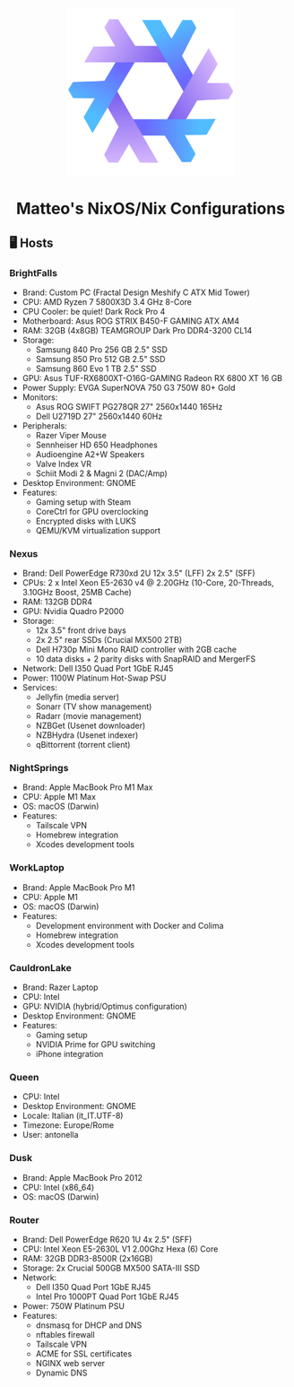 <div align="center"><img src="assets/nixos-logo.png" width="300px"></div>
<h1 align="center">Matteo's NixOS/Nix Configurations</h1>
<div align="center">
</div>

## 🖥️ Hosts

### BrightFalls

- Brand: Custom PC (Fractal Design Meshify C ATX Mid Tower)
- CPU: AMD Ryzen 7 5800X3D 3.4 GHz 8-Core
- CPU Cooler: be quiet! Dark Rock Pro 4
- Motherboard: Asus ROG STRIX B450-F GAMING ATX AM4
- RAM: 32GB (4x8GB) TEAMGROUP Dark Pro DDR4-3200 CL14
- Storage:
  - Samsung 840 Pro 256 GB 2.5" SSD
  - Samsung 850 Pro 512 GB 2.5" SSD
  - Samsung 860 Evo 1 TB 2.5" SSD
- GPU: Asus TUF-RX6800XT-O16G-GAMING Radeon RX 6800 XT 16 GB
- Power Supply: EVGA SuperNOVA 750 G3 750W 80+ Gold
- Monitors:
  - Asus ROG SWIFT PG278QR 27" 2560x1440 165Hz
  - Dell U2719D 27" 2560x1440 60Hz
- Peripherals:
  - Razer Viper Mouse
  - Sennheiser HD 650 Headphones
  - Audioengine A2+W Speakers
  - Valve Index VR
  - Schiit Modi 2 & Magni 2 (DAC/Amp)
- Desktop Environment: GNOME
- Features:
  - Gaming setup with Steam
  - CoreCtrl for GPU overclocking
  - Encrypted disks with LUKS
  - QEMU/KVM virtualization support

### Nexus

- Brand: Dell PowerEdge R730xd 2U 12x 3.5" (LFF) 2x 2.5" (SFF)
- CPUs: 2 x Intel Xeon E5-2630 v4 @ 2.20GHz (10-Core, 20-Threads, 3.10GHz Boost, 25MB Cache)
- RAM: 132GB DDR4
- GPU: Nvidia Quadro P2000
- Storage:
  - 12x 3.5" front drive bays
  - 2x 2.5" rear SSDs (Crucial MX500 2TB)
  - Dell H730p Mini Mono RAID controller with 2GB cache
  - 10 data disks + 2 parity disks with SnapRAID and MergerFS
- Network: Dell I350 Quad Port 1GbE RJ45
- Power: 1100W Platinum Hot-Swap PSU
- Services:
  - Jellyfin (media server)
  - Sonarr (TV show management)
  - Radarr (movie management)
  - NZBGet (Usenet downloader)
  - NZBHydra (Usenet indexer)
  - qBittorrent (torrent client)

### NightSprings

- Brand: Apple MacBook Pro M1 Max
- CPU: Apple M1 Max
- OS: macOS (Darwin)
- Features:
  - Tailscale VPN
  - Homebrew integration
  - Xcodes development tools

### WorkLaptop

- Brand: Apple MacBook Pro M1
- CPU: Apple M1
- OS: macOS (Darwin)
- Features:
  - Development environment with Docker and Colima
  - Homebrew integration
  - Xcodes development tools

### CauldronLake

- Brand: Razer Laptop
- CPU: Intel
- GPU: NVIDIA (hybrid/Optimus configuration)
- Desktop Environment: GNOME
- Features:
  - Gaming setup
  - NVIDIA Prime for GPU switching
  - iPhone integration

### Queen

- CPU: Intel
- Desktop Environment: GNOME
- Locale: Italian (it_IT.UTF-8)
- Timezone: Europe/Rome
- User: antonella

### Dusk

- Brand: Apple MacBook Pro 2012
- CPU: Intel (x86_64)
- OS: macOS (Darwin)

### Router

- Brand: Dell PowerEdge R620 1U 4x 2.5" (SFF)
- CPU: Intel Xeon E5-2630L V1 2.00Ghz Hexa (6) Core
- RAM: 32GB DDR3-8500R (2x16GB)
- Storage: 2x Crucial 500GB MX500 SATA-III SSD
- Network: 
  - Dell I350 Quad Port 1GbE RJ45
  - Intel Pro 1000PT Quad Port 1GbE RJ45
- Power: 750W Platinum PSU
- Features:
  - dnsmasq for DHCP and DNS
  - nftables firewall
  - Tailscale VPN
  - ACME for SSL certificates
  - NGINX web server
  - Dynamic DNS

